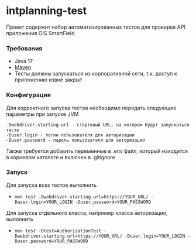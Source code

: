 # intplanning-test

Проект содержит набор автоматизированных тестов для проверки API приложения OIS SmartField

### Требования
* Java 17
* [Maven](https://maven.apache.org/)
* Тесты должны запускаться из корпоративной сети, т.к. доступ к приложению извне закрыт

### Конфигурация
Для корректного запуска тестов необходимо передать следующие параметры при запуске JVM

```
-Dwebdriver.starting.url - стартовый URL, на котором будут запускаться тесты
-Duser.login - логин пользователя для авторизации
-Duser.password - пароль пользователя для авторизации
```
Также требуется добавить переменные в .env файл, который находится в корневом каталоге
и включен в .gitignore

### Запуск
Для запуска всех тестов выполнить
* `mvn test -Dwebdriver.starting.url=https://YOUR_URL/ -Duser.login=YOUR_LOGIN -Duser.password=YOUR_PASSWORD`

Для запуска отдельного класса, например класса авторизации, выполнить
* `mvn test -Dtest=AuthorizationTest -Dwebdriver.starting.url=https://YOUR_URL/ -Duser.login=YOUR_LOGIN -Duser.password=YOUR_PASSWORD`

